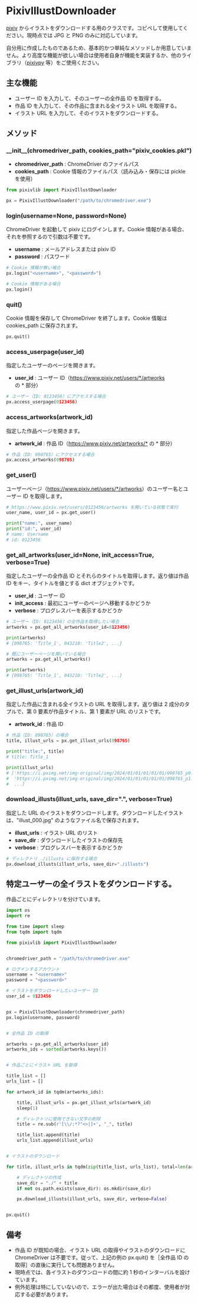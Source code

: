 # PixivIllustDownloader

[pixiv](https://www.pixiv.net/) からイラストをダウンロードする用のクラスです。コピペして使用してください。現時点では JPG と PNG のみに対応しています。

自分用に作成したものであるため、基本的かつ単純なメソッドしか用意していません。より高度な機能が欲しい場合は使用者自身が機能を実装するか、他のライブラリ（[pixivpy](https://github.com/upbit/pixivpy) 等）をご使用ください。




## 主な機能

- ユーザー ID を入力して、そのユーザーの全作品 ID を取得する。
- 作品 ID を入力して、その作品に含まれる全イラスト URL を取得する。
- イラスト URL を入力して、そのイラストをダウンロードする。




## メソッド

### \_\_init\_\_(chromedriver\_path, cookies\_path="pixiv\_cookies.pkl")

- **chromedriver\_path** : ChromeDriver のファイルパス
- **cookies\_path** : Cookie 情報のファイルパス（読み込み・保存には pickle を使用）

```python
from pixivlib import PixivIllustDownloader

px = PixivIllustDownloader("/path/to/chromedriver.exe")
```



### login(username=None, password=None)

ChromeDriver を起動して pixiv にログインします。Cookie 情報がある場合、それを参照するので引数は不要です。

- **username** : メールアドレスまたは pixiv ID
- **password** : パスワード

```python
# Cookie 情報が無い場合
px.login("<username>", "<password>")

# Cookie 情報がある場合
px.login()
```



### quit()

Cookie 情報を保存して ChromeDriver を終了します。Cookie 情報は cookies_path に保存されます。

```python
px.quit()
```



### access\_userpage(user\_id)

指定したユーザーのページを開きます。

- **user\_id** : ユーザー ID（<https://www.pixiv.net/users/*/artworks> の \* 部分）

```python
# ユーザー（ID: 0123456）にアクセスする場合
px.access_userpage(0123456)
```



### access\_artworks(artwork\_id)

指定した作品ページを開きます。

- **artwork\_id** : 作品 ID（<https://www.pixiv.net/artworks/*> の \* 部分）

```python
# 作品（ID: 098765）にアクセスする場合
px.access_artworks(098765)
```



### get\_user()

ユーザーページ（<https://www.pixiv.net/users/*/artworks>）のユーザー名とユーザー ID を取得します。

```python
# https://www.pixiv.net/users/0123456/artworks を開いている状態で実行
user_name, user_id = px.get_user()

print("name:", user_name)
print("id:", user_id)
# name: Username
# id: 0123456
```



### get\_all\_artworks(user\_id=None, init\_access=True, verbose=True)

指定したユーザーの全作品 ID とそれらのタイトルを取得します。返り値は作品 ID をキー、タイトルを値とする dict オブジェクトです。

- **user\_id** : ユーザー ID
- **init\_access** : 最初にユーザーのページへ移動するかどうか
- **verbose** : プログレスバーを表示するかどうか

```python
# ユーザー（ID: 0123456）の全作品を取得したい場合
artworks = px.get_all_artworks(user_id=0123456)

print(artworks)
# {098765: 'Title_1', 043210: 'Title2', ...}

# 既にユーザーページを開いている場合
artworks = px.get_all_artworks()

print(artworks)
# {098765: 'Title_1', 043210: 'Title2', ...}
```



### get\_illust\_urls(artwork\_id)

指定した作品に含まれる全イラストの URL を取得します。返り値は 2 成分のタプルで、第 0 要素が作品タイトル、第 1 要素が URL のリストです。

- **artwork\_id** : 作品 ID

```python
# 作品（ID: 098765）の場合
title, illust_urls = px.get_illust_urls(098765)

print("title:", title)
# title: Title_1

print(illust_urls)
# ['https://i.pximg.net/img-original/img/2024/01/01/01/01/01/098765_p0.jpg',
#  'https://i.pximg.net/img-original/img/2024/01/01/01/01/01/098765_p1.jpg',
#  ...]
```


### download\_illusts(illust\_urls, save\_dir=".", verbose=True)

指定した URL のイラストをダウンロードします。ダウンロードしたイラストは、"illust_000.jpg" のようなファイル名で保存されます。

- **illust\_urls** : イラスト URL のリスト
- **save\_dir** : ダウンロードしたイラストの保存先
- **verbose** : プログレスバーを表示するかどうか

```python
# ディレクトリ ./illusts に保存する場合
px.download_illusts(illust_urls, save_dir="./illusts")
```



## 特定ユーザーの全イラストをダウンロードする。

作品ごとにディレクトリを分けています。

```python
import os
import re

from time import sleep
from tqdm import tqdm

from pixivlib import PixivIllustDownloader


chromedriver_path = "/path/to/chromedriver.exe"

# ログインするアカウント
username = "<username>"
password = "<password>"

# イラストをダウンロードしたいユーザー ID
user_id = 0123456


px = PixivIllustDownloader(chromedriver_path)
px.login(username, password)


# 全作品 ID の取得

artworks = px.get_all_artworks(user_id)
artworks_ids = sorted(artworks.keys())


# 作品ごとにイラスト URL を取得

title_list = []
urls_list = []

for artwork_id in tqdm(artworks_ids):

    title, illust_urls = px.get_illust_urls(artwork_id)
    sleep(1)

    # ディレクトリに使用できない文字の削除
    title = re.sub(r'[\\/:*?"<>|]+', "_", title)

    title_list.append(title)
    urls_list.append(illust_urls)


# イラストのダウンロード

for title, illust_urls in tqdm(zip(title_list, urls_list), total=len(artworks_ids)):

    # ディレクトリの作成
    save_dir = "./" + title
    if not os.path.exists(save_dir): os.mkdir(save_dir)

    px.download_illusts(illust_urls, save_dir, verbose=False)


px.quit()
```



## 備考

- 作品 ID が既知の場合、イラスト URL の取得やイラストのダウンロードに ChromeDriver は不要です。従って、上記の例の px.quit() を［全作品 ID の取得］の直後に実行しても問題ありません。
- 現時点では、各イラストのダウンロードの間に約 1 秒のインターバルを設けています。
- 例外処理は特にしていないので、エラーが出た場合はその都度、使用者が対応する必要があります。
